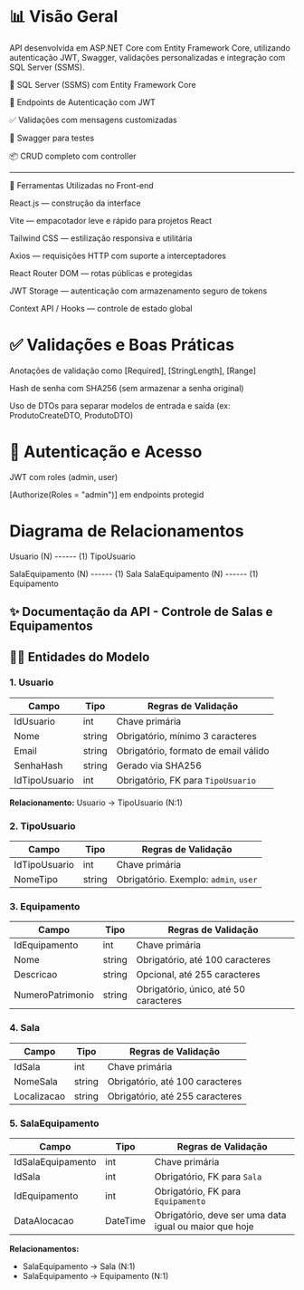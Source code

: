

# 📊 Visão Geral

API desenvolvida em ASP.NET Core com Entity Framework Core, utilizando autenticação JWT, Swagger, validações personalizadas e integração com SQL Server (SSMS).

💾 SQL Server (SSMS) com Entity Framework Core

🔐 Endpoints de Autenticação com JWT

✅ Validações com mensagens customizadas

📘 Swagger para testes

📦 CRUD completo com controller

-------------------------------------------------------------------------------------------------------------------------------------------------------------
🎨 Ferramentas Utilizadas no Front-end

React.js — construção da interface

Vite — empacotador leve e rápido para projetos React

Tailwind CSS — estilização responsiva e utilitária

Axios — requisições HTTP com suporte a interceptadores

React Router DOM — rotas públicas e protegidas

JWT Storage — autenticação com armazenamento seguro de tokens

Context API / Hooks — controle de estado global



# ✅ Validações e Boas Práticas

Anotações de validação como [Required], [StringLength], [Range]

Hash de senha com SHA256 (sem armazenar a senha original)

Uso de DTOs para separar modelos de entrada e saída (ex: ProdutoCreateDTO, ProdutoDTO)


# 🔐 Autenticação e Acesso

JWT com roles (admin, user)

[Authorize(Roles = "admin")] em endpoints protegid

 # Diagrama de Relacionamentos

Usuario (N) ------ (1) TipoUsuario

SalaEquipamento (N) ------ (1) Sala
SalaEquipamento (N) ------ (1) Equipamento


## ✨ Documentação da API - Controle de Salas e Equipamentos


## 👨‍💼 Entidades do Modelo

### 1. **Usuario**

| Campo         | Tipo   | Regras de Validação                  |
| ------------- | ------ | ------------------------------------ |
| IdUsuario     | int    | Chave primária                       |
| Nome          | string | Obrigatório, mínimo 3 caracteres     |
| Email         | string | Obrigatório, formato de email válido |
| SenhaHash     | string | Gerado via SHA256                    |
| IdTipoUsuario | int    | Obrigatório, FK para `TipoUsuario`   |

**Relacionamento:** Usuario → TipoUsuario (N:1)

### 2. **TipoUsuario**

| Campo         | Tipo   | Regras de Validação                   |
| ------------- | ------ | ------------------------------------- |
| IdTipoUsuario | int    | Chave primária                        |
| NomeTipo      | string | Obrigatório. Exemplo: `admin`, `user` |

### 3. **Equipamento**

| Campo            | Tipo   | Regras de Validação                   |
| ---------------- | ------ | ------------------------------------- |
| IdEquipamento    | int    | Chave primária                        |
| Nome             | string | Obrigatório, até 100 caracteres       |
| Descricao        | string | Opcional, até 255 caracteres          |
| NumeroPatrimonio | string | Obrigatório, único, até 50 caracteres |

### 4. **Sala**

| Campo       | Tipo   | Regras de Validação             |
| ----------- | ------ | ------------------------------- |
| IdSala      | int    | Chave primária                  |
| NomeSala    | string | Obrigatório, até 100 caracteres |
| Localizacao | string | Obrigatório, até 255 caracteres |

### 5. **SalaEquipamento**

| Campo             | Tipo     | Regras de Validação                                    |
| ----------------- | -------- | ------------------------------------------------------ |
| IdSalaEquipamento | int      | Chave primária                                         |
| IdSala            | int      | Obrigatório, FK para `Sala`                            |
| IdEquipamento     | int      | Obrigatório, FK para `Equipamento`                     |
| DataAlocacao      | DateTime | Obrigatório, deve ser uma data igual ou maior que hoje |

**Relacionamentos:**

* SalaEquipamento → Sala (N:1)
* SalaEquipamento → Equipamento (N:1)







